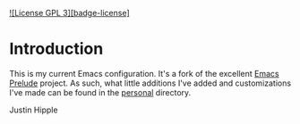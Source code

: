 [![License GPL 3][badge-license]](http://www.gnu.org/licenses/gpl-3.0.txt)

Introduction
=============

This is my current Emacs configuration. It's a fork of the
excellent [Emacs Prelude](https://github.com/bbatsov/prelude) project.
As such, what little additions I've added and customizations I've made
can be found in the [personal](https://github.com/hipplej/prelude/tree/master/personal) directory.

Justin Hipple
